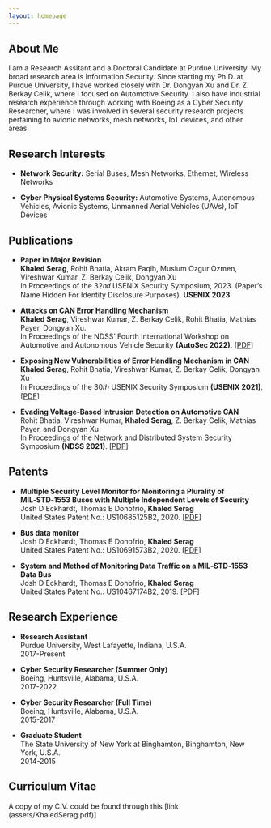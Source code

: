 ```yaml
---
layout: homepage
---
```


## About Me

I am a Research Assitant and a Doctoral Candidate at Purdue University. My broad research area is Information Security. Since starting my Ph.D. at Purdue University, I have worked closely with Dr. Dongyan Xu and Dr. Z. Berkay Celik, where I focused on Automotive Security. I also have industrial research experience through working with Boeing as a Cyber Security Researcher, where I was involved in several security research projects pertaining to avionic networks, mesh networks, IoT devices, and other areas. 


## Research Interests

- **Network Security:** Serial Buses, Mesh Networks, Ethernet, Wireless Networks

- **Cyber Physical Systems Security:** Automotive Systems, Autonomous Vehicles, Avionic Systems, Unmanned Aerial Vehicles (UAVs), IoT Devices 


## Publications

- **Paper in Major Revision**
  <br>
  **Khaled Serag**, Rohit Bhatia, Akram Faqih, Muslum Ozgur Ozmen, Vireshwar Kumar, Z.
Berkay Celik, Dongyan Xu
  <br>
   In Proceedings of the 32𝑛𝑑 USENIX Security Symposium, 2023. (Paper’s Name Hidden For Identity
Disclosure Purposes). **USENIX 2023**.
  <br>

- **Attacks on CAN Error Handling Mechanism**
  <br>
   **Khaled Serag**, Vireshwar Kumar, Z. Berkay Celik, Rohit Bhatia, Mathias Payer, Dongyan Xu.
  <br>
  In Proceedings of the NDSS’ Fourth International Workshop on Automotive and Autonomous Vehicle Security **(AutoSec 2022)**. [[PDF](https://www.ndss-symposium.org/wp-content/uploads/autosec2022_23013_paper.pdf)] 
  
- **Exposing New Vulnerabilities of Error Handling Mechanism in CAN**
  <br>
  **Khaled Serag**, Rohit Bhatia, Vireshwar Kumar, Z. Berkay Celik, Dongyan Xu
  <br>
  In Proceedings of the 30𝑡ℎ USENIX Security Symposium **(USENIX 2021)**. [[PDF](https://www.usenix.org/system/files/sec21-serag.pdf)] 
  
  
- **Evading Voltage‑Based Intrusion Detection on Automotive CAN**
  <br>
  Rohit Bhatia, Vireshwar Kumar, **Khaled Serag**, Z. Berkay Celik, Mathias
Payer, and Dongyan Xu
  <br>
  In Proceedings of the Network and Distributed System Security Symposium **(NDSS 2021)**. [[PDF](https://www.ndss-symposium.org/wp-content/uploads/ndss2021_6B-1_23013_paper.pdf)] 

## Patents
- **Multiple Security Level Monitor for Monitoring a Plurality of MIL‑STD‑1553 Buses with Multiple Independent Levels of Security**
  <br>
  Josh D Eckhardt, Thomas E Donofrio, **Khaled Serag** 
  <br>
  United States Patent No.: US10685125B2, 2020. [[PDF](https://patentimages.storage.googleapis.com/aa/c3/2a/441f7951e27072/US10685125.pdf)] 


- **Bus data monitor**
  <br>
  Josh D Eckhardt, Thomas E Donofrio, **Khaled Serag** 
  <br>
  United States Patent No.: US10691573B2, 2020. [[PDF](https://patentimages.storage.googleapis.com/0c/ac/60/8f05f6c2dd22fa/US10691573.pdf)] 
  
- **System and Method of Monitoring Data Traffic on a MIL‑STD‑1553 Data Bus**
  <br>
  Josh D Eckhardt, Thomas E Donofrio, **Khaled Serag** 
  <br>
United States Patent No.: US10467174B2, 2019. [[PDF](https://patentimages.storage.googleapis.com/1a/aa/d6/377fb195718e8d/US10467174.pdf)]   


## Research Experience

- **Research Assistant**
  <br>
Purdue University, West Lafayette, Indiana, U.S.A.
  <br>
  2017-Present

- **Cyber Security Researcher (Summer Only)**
  <br>
Boeing, Huntsville, Alabama, U.S.A.
  <br>
  2017-2022

- **Cyber Security Researcher (Full Time)**
  <br>
Boeing, Huntsville, Alabama, U.S.A.
  <br>
  2015-2017
  
- **Graduate Student**
  <br>
The State University of New York at Binghamton, Binghamton, New York, U.S.A.
  <br>
  2014-2015
  
  
## Curriculum Vitae
A copy of my C.V. could be found through this [link (assets/KhaledSerag.pdf)]
  
